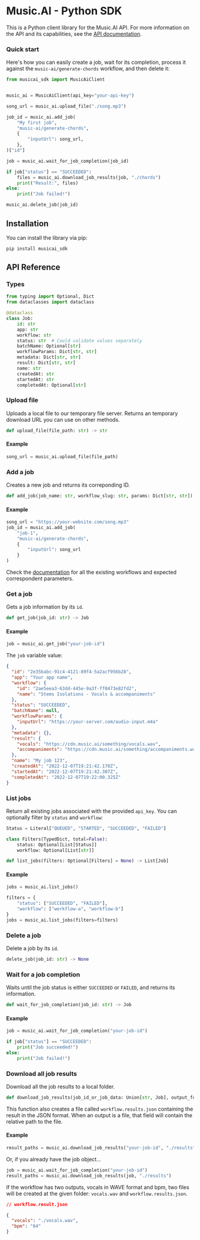 # Music.AI - Python SDK

This is a Python client library for the Music.AI API. For more information on the API and its capabilities, see the [API documentation](https://music.ai/docs/getting-started/introduction/).

### Quick start

Here's how you can easily create a job, wait for its completion, process it against the `music-ai/generate-chords` workflow, and then delete it:

```python
from musicai_sdk import MusicAiClient


music_ai = MusicAiClient(api_key="your-api-key")

song_url = music_ai.upload_file("./song.mp3")

job_id = music_ai.add_job(
    "My first job",
    "music-ai/generate-chords",
    {
        "inputUrl": song_url,
    },
)["id"]

job = music_ai.wait_for_job_completion(job_id)

if job["status"] == "SUCCEEDED":
    files = music_ai.download_job_results(job, "./chords")
    print("Result:", files)
else:
    print("Job failed!")

music_ai.delete_job(job_id)
```

## Installation

You can install the library via pip:

```bash
pip install musicai_sdk
```

## API Reference

### Types

```python
from typing import Optional, Dict
from dataclasses import dataclass

@dataclass
class Job:
    id: str
    app: str
    workflow: str
    status: str  # Could validate values separately
    batchName: Optional[str]
    workflowParams: Dict[str, str]
    metadata: Dict[str, str]
    result: Dict[str, str]
    name: str
    createdAt: str
    startedAt: str
    completedAt: Optional[str]
```

### Upload file

Uploads a local file to our temporary file server. Returns an temporary download URL you can use on other methods.

```python
def upload_file(file_path: str) -> str
```

#### Example

```python
song_url = music_ai.upload_file(file_path)
```

### Add a job

Creates a new job and returns its correponding ID.

```python
def add_job(job_name: str, workflow_slug: str, params: Dict[str, str]) -> str
```

#### Example

```python
song_url = "https://your-website.com/song.mp3"
job_id = music_ai.add_job(
    "job-1",
    "music-ai/generate-chords",
    {
        "inputUrl": song_url
    }
)
```

Check the [documentation](https://music.ai/docs) for all the existing workflows and expected correspondent parameters.

### Get a job

Gets a job information by its `id`.

```python
def get_job(job_id: str) -> Job
```

#### Example

```python
job = music_ai.get_job("your-job-id")
```

The `job` variable value:

```json
{
  "id": "2e35babc-91c4-4121-89f4-5a2acf956b28",
  "app": "Your app name",
  "workflow": {
    "id": "2ae5eea3-63dd-445e-9a3f-ff0473e82fd2",
    "name": "Stems Isolations - Vocals & accompaniments"
  },
  "status": "SUCCEEDED",
  "batchName": null,
  "workflowParams": {
    "inputUrl": "https://your-server.com/audio-input.m4a"
  },
  "metadata": {},
  "result": {
    "vocals": "https://cdn.music.ai/something/vocals.wav",
    "accompaniments": "https://cdn.music.ai/something/accompaniments.wav"
  },
  "name": "My job 123",
  "createdAt": "2022-12-07T19:21:42.170Z",
  "startedAt": "2022-12-07T19:21:42.307Z",
  "completedAt": "2022-12-07T19:22:00.325Z"
}
```

### List jobs

Return all existing jobs associated with the provided `api_key`. You can optionally filter by `status` and `workflow`:

```python
Status = Literal["QUEUED", "STARTED", "SUCCEEDED", "FAILED"]

class Filters(TypedDict, total=False):
    status: Optional[List[Status]]
    workflow: Optional[List[str]]

def list_jobs(filters: Optional[Filters] = None) -> List[Job]
```

#### Example

```python
jobs = music_ai.list_jobs()
```

```python
filters = {
    "status": ["SUCCEEDED", "FAILED"],
    "workflow": ["workflow-a", "workflow-b"]
}
jobs = music_ai.list_jobs(filters=filters)
```

### Delete a job

Delete a job by its `id`.

```python
delete_job(job_id: str) -> None
```

### Wait for a job completion

Waits until the job status is either `SUCCEEDED` or `FAILED`, and returns its information.

```python
def wait_for_job_completion(job_id: str) -> Job
```

#### Example

```python
job = music_ai.wait_for_job_completion("your-job-id")

if job["status"] == "SUCCEEDED":
    print("Job succeeded!")
else:
    print("Job failed!")
```

### Download all job results

Download all the job results to a local folder.

```python
def download_job_results(job_id_or_job_data: Union[str, Job], output_folder: str) -> List[str]
```

This function also creates a file called `workflow.results.json` containing the result in the JSON format. When an output is a file, that field will contain the relative path to the file.

#### Example

```python
result_paths = music_ai.download_job_results("your-job-id", "./results")
```

Or, if you already have the job object...

```python
job = music_ai.wait_for_job_completion("your-job-id")
result_paths = music_ai.download_job_results(job, "./results")
```

If the workflow has two outputs, vocals in WAVE format and bpm, two files will be created at the given folder: `vocals.wav` and `workflow.results.json`.

```json
// workflow.result.json

{
  "vocals": "./vocals.wav",
  "bpm": "64"
}
```
